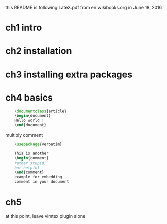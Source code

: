 this README is following LateX.pdf from en.wikibooks.org in June 18, 2016
# ch1 intro
# ch2 installation
# ch3 installing extra packages
# ch4 basics
```tex
    \documentclass{article}
    \begin{document}
    Hello world !
    \end{document}
```

multiply comment
```tex
    \usepackage{verbatim}

    This is another
    \begin{comment}
    rather stupid,
    but helpful
    \end{comment}
    example for embedding
    comment in your document
```

# ch5
at this point, leave vimtex plugin alone

